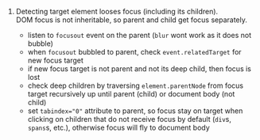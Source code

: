 1. Detecting target element looses focus (including its children).  
    DOM focus is not inheritable, so parent and child get focus separately.  

    - listen to `focusout` event on the parent (`blur` wont work as it does not bubble)
    - when `focusout` bubbled to parent, check `event.relatedTarget` for new focus target
    - if new focus target is not parent and not its deep child, then focus is lost
    - check deep children by traversing `element.parentNode` from focus target recursively up until parent (child) or document body (not child)
    - set `tabindex="0"` attribute to parent, so focus stay on target when clicking on children that do not receive focus by default (`div`s, `spans`s, etc.), otherwise focus will fly to document body


